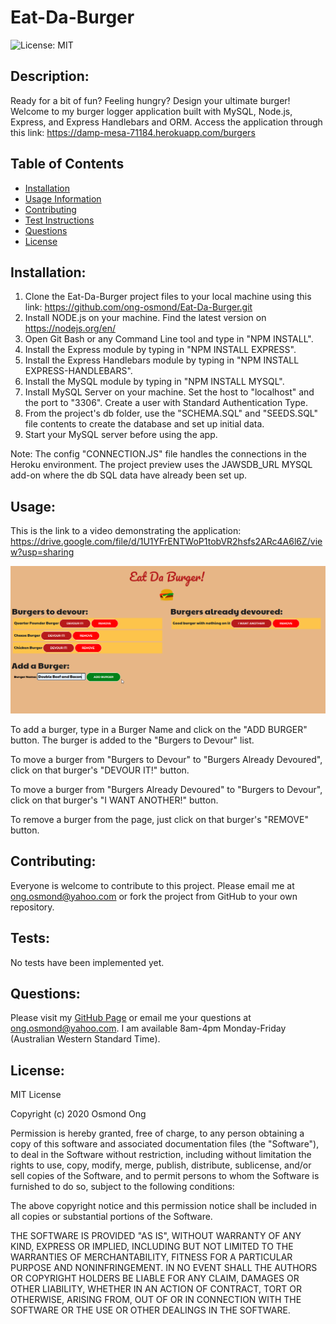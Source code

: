 # Eat-Da-Burger

![License: MIT](https://img.shields.io/badge/License-MIT-yellow.svg)

## Description: 
Ready for a bit of fun? Feeling hungry? Design your ultimate burger! 
Welcome to my burger logger application built with MySQL, Node.js, Express, and Express Handlebars and ORM.
Access the application through this link: https://damp-mesa-71184.herokuapp.com/burgers 

## Table of Contents 
* [Installation](#Installation) 
* [Usage Information](#Usage) 
* [Contributing](#Contributing) 
* [Test Instructions](#Tests) 
* [Questions](#Questions) 
* [License](#License)  

## Installation: 
1. Clone the Eat-Da-Burger project files to your local machine using this link: https://github.com/ong-osmond/Eat-Da-Burger.git  
2. Install NODE.js on your machine. Find the latest version on https://nodejs.org/en/
3. Open Git Bash or any Command Line tool and type in "NPM INSTALL". 
4. Install the Express module by typing in "NPM INSTALL EXPRESS".
5. Install the Express Handlebars module by typing in "NPM INSTALL EXPRESS-HANDLEBARS".
6. Install the MySQL module by typing in "NPM INSTALL MYSQL".
7. Install MySQL Server on your machine. Set the host to "localhost" and the port to "3306". Create a user with Standard Authentication Type. 
8. From the project's db folder, use the "SCHEMA.SQL" and "SEEDS.SQL" file contents to create the database and set up initial data.
9. Start your MySQL server before using the app. 

Note: The config "CONNECTION.JS" file handles the connections in the Heroku environment. The project preview uses the JAWSDB_URL MYSQL add-on where the db SQL data have already been set up.

## Usage: 

This is the link to a video demonstrating the application: https://drive.google.com/file/d/1U1YFrENTWoP1tobVR2hsfs2ARc4A6l6Z/view?usp=sharing

![Landing Page](public/assets/img/Eat-Da-Burger.png)

To add a burger, type in a Burger Name and click on the "ADD BURGER" button. The burger is added to the "Burgers to Devour" list.

To move a burger from "Burgers to Devour" to "Burgers Already Devoured", click on that burger's "DEVOUR IT!" button.

To move a burger from "Burgers Already Devoured" to "Burgers to Devour", click on that burger's "I WANT ANOTHER!" button.

To remove a burger from the page, just click on that burger's "REMOVE" button. 

## Contributing: 
Everyone is welcome to contribute to this project. Please email me at ong.osmond@yahoo.com or fork the project from GitHub to your own repository.

## Tests: 
No tests have been implemented yet.
 
## Questions: 
Please visit my [GitHub Page](https://github.com/ong-osmond/) or email me your questions at ong.osmond@yahoo.com. 
I am available 8am-4pm Monday-Friday (Australian Western Standard Time). 

## License: 
MIT License

Copyright (c) 2020 Osmond Ong

Permission is hereby granted, free of charge, to any person obtaining a copy
of this software and associated documentation files (the "Software"), to deal
in the Software without restriction, including without limitation the rights
to use, copy, modify, merge, publish, distribute, sublicense, and/or sell
copies of the Software, and to permit persons to whom the Software is
furnished to do so, subject to the following conditions:

The above copyright notice and this permission notice shall be included in all
copies or substantial portions of the Software.

THE SOFTWARE IS PROVIDED "AS IS", WITHOUT WARRANTY OF ANY KIND, EXPRESS OR
IMPLIED, INCLUDING BUT NOT LIMITED TO THE WARRANTIES OF MERCHANTABILITY,
FITNESS FOR A PARTICULAR PURPOSE AND NONINFRINGEMENT. IN NO EVENT SHALL THE
AUTHORS OR COPYRIGHT HOLDERS BE LIABLE FOR ANY CLAIM, DAMAGES OR OTHER
LIABILITY, WHETHER IN AN ACTION OF CONTRACT, TORT OR OTHERWISE, ARISING FROM,
OUT OF OR IN CONNECTION WITH THE SOFTWARE OR THE USE OR OTHER DEALINGS IN THE
SOFTWARE.
